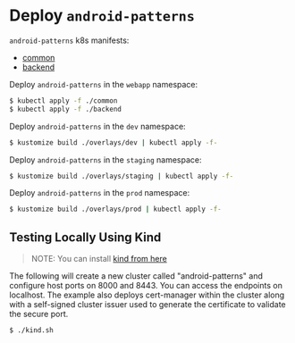 # Deploy `android-patterns`

`android-patterns` k8s manifests:

- [common](common)
- [backend](backend)

Deploy `android-patterns` in the `webapp` namespace:

```bash
$ kubectl apply -f ./common
$ kubectl apply -f ./backend
```

Deploy `android-patterns` in the `dev` namespace:

```bash
$ kustomize build ./overlays/dev | kubectl apply -f-
```

Deploy `android-patterns` in the `staging` namespace:

```bash
$ kustomize build ./overlays/staging | kubectl apply -f-
```

Deploy `android-patterns` in the `prod` namespace:

```bash
$ kustomize build ./overlays/prod | kubectl apply -f-
```

## Testing Locally Using Kind

> NOTE: You can install [kind from here](https://kind.sigs.k8s.io/docs/user/quick-start/#installation)

The following will create a new cluster called "android-patterns" and configure host ports on 8000 and 8443. You can access the endpoints on localhost. The example also
deploys cert-manager within the cluster along with a self-signed cluster issuer used to generate the certificate to validate the secure port.

```bash
$ ./kind.sh
```
